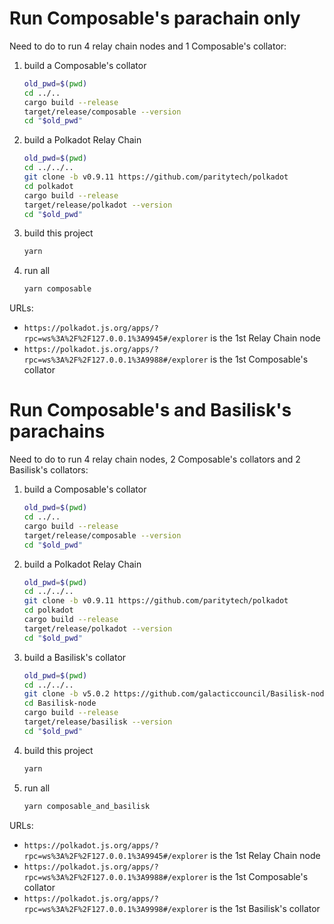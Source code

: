 # Run Composable's parachain only

Need to do to run 4 relay chain nodes and 1 Composable's collator:

1. build a Composable's collator

	```bash
	old_pwd=$(pwd)
	cd ../..
	cargo build --release
	target/release/composable --version
	cd "$old_pwd"
    ```

2. build a Polkadot Relay Chain

	```bash
	old_pwd=$(pwd)
	cd ../../..
	git clone -b v0.9.11 https://github.com/paritytech/polkadot
	cd polkadot
	cargo build --release
	target/release/polkadot --version
	cd "$old_pwd"
    ```

3. build this project

	```bash
	yarn
	```

4. run all

	```bash
	yarn composable
	```

URLs:
* `https://polkadot.js.org/apps/?rpc=ws%3A%2F%2F127.0.0.1%3A9945#/explorer` is the 1st Relay Chain node
* `https://polkadot.js.org/apps/?rpc=ws%3A%2F%2F127.0.0.1%3A9988#/explorer` is the 1st Composable's collator

# Run Composable's and Basilisk's parachains

Need to do to run 4 relay chain nodes, 2 Composable's collators and 2 Basilisk's collators:

1. build a Composable's collator

	```bash
	old_pwd=$(pwd)
	cd ../..
	cargo build --release
	target/release/composable --version
	cd "$old_pwd"
    ```

2. build a Polkadot Relay Chain

	```bash
	old_pwd=$(pwd)
	cd ../../..
	git clone -b v0.9.11 https://github.com/paritytech/polkadot
	cd polkadot
	cargo build --release
	target/release/polkadot --version
	cd "$old_pwd"
    ```

3. build a Basilisk's collator

	```bash
	old_pwd=$(pwd)
	cd ../../..
	git clone -b v5.0.2 https://github.com/galacticcouncil/Basilisk-node.git
	cd Basilisk-node
	cargo build --release
	target/release/basilisk --version
	cd "$old_pwd"
	```

4. build this project

	```bash
	yarn
	```

5. run all

	```bash
	yarn composable_and_basilisk
	```

URLs:
* `https://polkadot.js.org/apps/?rpc=ws%3A%2F%2F127.0.0.1%3A9945#/explorer` is the 1st Relay Chain node
* `https://polkadot.js.org/apps/?rpc=ws%3A%2F%2F127.0.0.1%3A9988#/explorer` is the 1st Composable's collator
* `https://polkadot.js.org/apps/?rpc=ws%3A%2F%2F127.0.0.1%3A9998#/explorer` is the 1st Basilisk's collator
